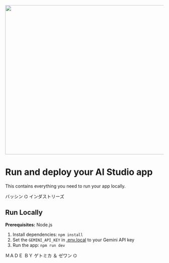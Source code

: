 <div align="center">
<img width="1200" height="475" alt="GHBanner" src="https://yt3.ggpht.com/9WwxAZHPEBaVpVsQt_ICzXcSOF3FA_1mklNKVd70wg9nQOZZC1f7GyMj6hwcl8y1X6DBPFoPAPtHTQ=s1536-rw-nd-v1" />
</div>

# Run and deploy your AI Studio app

This contains everything you need to run your app locally.

バッシン ⌬ インダストリーズ 



## Run Locally

**Prerequisites:**  Node.js


1. Install dependencies:
   `npm install`
2. Set the `GEMINI_API_KEY` in [.env.local](.env.local) to your Gemini API key
3. Run the app:
   `npm run dev`

ＭＡＤＥ ＢＹ ゲトミカ ＆ ゼワン ⌬


